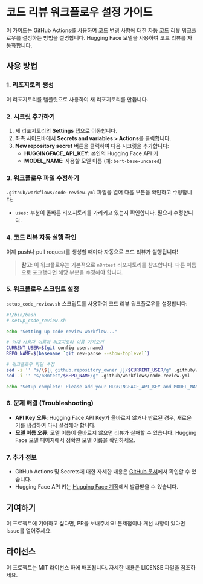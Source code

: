 # 코드 리뷰 워크플로우 설정 가이드

이 가이드는 GitHub Actions를 사용하여 코드 변경 사항에 대한 자동 코드 리뷰 워크플로우를 설정하는 방법을 설명합니다. Hugging Face 모델을 사용하여 코드 리뷰를 자동화합니다.

## 사용 방법

### 1. 리포지토리 생성
이 리포지토리를 템플릿으로 사용하여 새 리포지토리를 만듭니다.

### 2. 시크릿 추가하기
1. 새 리포지토리의 **Settings** 탭으로 이동합니다.
2. 좌측 사이드바에서 **Secrets and variables > Actions**를 클릭합니다.
3. **New repository secret** 버튼을 클릭하여 다음 시크릿을 추가합니다:
   - **HUGGINGFACE_API_KEY**: 본인의 Hugging Face API 키
   - **MODEL_NAME**: 사용할 모델 이름 (예: `bert-base-uncased`)

### 3. 워크플로우 파일 수정하기
`.github/workflows/code-review.yml` 파일을 열어 다음 부분을 확인하고 수정합니다:

- `uses:` 부분이 올바른 리포지토리를 가리키고 있는지 확인합니다. 필요시 수정합니다.

### 4. 코드 리뷰 자동 실행 확인
이제 push나 pull request를 생성할 때마다 자동으로 코드 리뷰가 실행됩니다!

> **참고**: 이 워크플로우는 기본적으로 `n8ntest` 리포지토리를 참조합니다. 다른 이름으로 포크했다면 해당 부분을 수정해야 합니다.

### 5. 워크플로우 스크립트 설정

`setup_code_review.sh` 스크립트를 사용하여 코드 리뷰 워크플로우를 설정합니다:

```bash
#!/bin/bash
# setup_code_review.sh

echo "Setting up code review workflow..."

# 현재 사용자 이름과 리포지토리 이름 가져오기
CURRENT_USER=$(git config user.name)
REPO_NAME=$(basename `git rev-parse --show-toplevel`)

# 워크플로우 파일 수정
sed -i '' "s/\${{ github.repository_owner }}/$CURRENT_USER/g" .github/workflows/code-review.yml
sed -i '' "s/n8ntest/$REPO_NAME/g" .github/workflows/code-review.yml

echo "Setup complete! Please add your HUGGINGFACE_API_KEY and MODEL_NAME to your repository secrets."
```
### 6. 문제 해결 (Troubleshooting)

- **API Key 오류**: Hugging Face API Key가 올바르지 않거나 만료된 경우, 새로운 키를 생성하여 다시 설정해야 합니다.
- **모델 이름 오류**: 모델 이름이 올바르지 않으면 리뷰가 실패할 수 있습니다. Hugging Face 모델 페이지에서 정확한 모델 이름을 확인하세요.

### 7. 추가 정보

- GitHub Actions 및 Secrets에 대한 자세한 내용은 [GitHub 문서](https://docs.github.com/en/actions/security-guides/encrypted-secrets)에서 확인할 수 있습니다.
- Hugging Face API 키는 [Hugging Face 계정](https://huggingface.co/settings/tokens)에서 발급받을 수 있습니다.

## 기여하기

이 프로젝트에 기여하고 싶다면, PR을 보내주세요! 문제점이나 개선 사항이 있다면 Issue를 열어주세요.

## 라이선스

이 프로젝트는 MIT 라이선스 하에 배포됩니다. 자세한 내용은 LICENSE 파일을 참조하세요.

